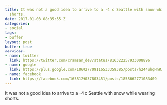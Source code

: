 ```yaml
---
title: It was not a good idea to arrive to a -4 c Seattle with snow while wearing
  shorts.
date: 2017-01-03 08:35:55 Z
categories:
- social
tags:
- buffer
layout: post
buffer: true
services:
- name: twitter
  link: https://twitter.com/cramsan_dev/status/816322257933008896
- name: google
  link: https://plus.google.com/106027709116533359385/posts/h244uhqHnRJ
- name: facebook
  link: https://facebook.com/1658129037803451/posts/1858662771083409
---
```


It was not a good idea to arrive to a -4 c Seattle with snow while wearing shorts.
